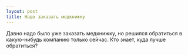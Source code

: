 ```yaml
---
layout: post 
title: Надо заказать медкнижку 
--- 
```

Давно надо было уже заказать медкнижку, но решился обратиться в какую-нибудь компанию только сейчас. Кто знает, куда лучше обратиться?
